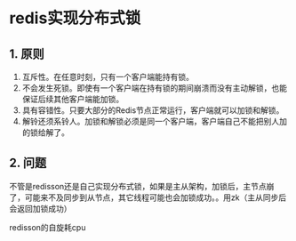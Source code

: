 # redis实现分布式锁

## 1. 原则

1. 互斥性。在任意时刻，只有一个客户端能持有锁。
2. 不会发生死锁。即使有一个客户端在持有锁的期间崩溃而没有主动解锁，也能保证后续其他客户端能加锁。
3. 具有容错性。只要大部分的Redis节点正常运行，客户端就可以加锁和解锁。
4. 解铃还须系铃人。加锁和解锁必须是同一个客户端，客户端自己不能把别人加的锁给解了。





## 2. 问题

不管是redisson还是自己实现分布式锁，如果是主从架构，加锁后，主节点崩了，可能来不及同步到从节点，其它线程可能也会加锁成功。。用zk（主从同步后会返回加锁成功）

redisson的自旋耗cpu

